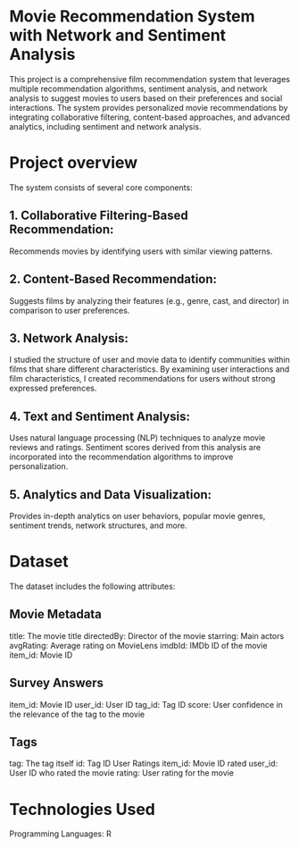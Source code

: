 # Movie Recommendation System with Network and Sentiment Analysis #

This project is a comprehensive film recommendation system that leverages multiple recommendation algorithms, sentiment analysis, and network analysis to suggest movies to users based on their preferences and social interactions. The system provides personalized movie recommendations by integrating collaborative filtering, content-based approaches, and advanced analytics, including sentiment and network analysis.

# Project overview #

The system consists of several core components:

## 1. Collaborative Filtering-Based Recommendation: ## 
Recommends movies by identifying users with similar viewing patterns.

## 2. Content-Based Recommendation: ##
Suggests films by analyzing their features (e.g., genre, cast, and director) in comparison to user preferences.

## 3. Network Analysis: ##
I studied the structure of user and movie data to identify communities within films that share different characteristics.
By examining user interactions and film characteristics, I created recommendations for users without strong expressed preferences.

## 4. Text and Sentiment Analysis: ##
Uses natural language processing (NLP) techniques to analyze movie reviews and ratings. Sentiment scores derived from this analysis are incorporated into the recommendation algorithms to improve personalization.

## 5. Analytics and Data Visualization: ##
Provides in-depth analytics on user behaviors, popular movie genres, sentiment trends, network structures, and more.

# Dataset #
The dataset includes the following attributes:

## Movie Metadata ##

title: The movie title
directedBy: Director of the movie
starring: Main actors
avgRating: Average rating on MovieLens
imdbId: IMDb ID of the movie
item_id: Movie ID

## Survey Answers ##
item_id: Movie ID
user_id: User ID
tag_id: Tag ID
score: User confidence in the relevance of the tag to the movie

## Tags ##
tag: The tag itself
id: Tag ID
User Ratings
item_id: Movie ID rated
user_id: User ID who rated the movie
rating: User rating for the movie

# Technologies Used # 
Programming Languages: R
